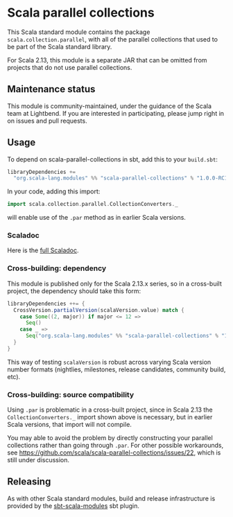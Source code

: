 # Scala parallel collections

This Scala standard module contains the package
`scala.collection.parallel`, with all of the parallel collections that
used to be part of the Scala standard library.

For Scala 2.13, this module is a separate JAR that can be
omitted from projects that do not use parallel collections.

## Maintenance status

This module is community-maintained, under the guidance of the Scala team at Lightbend.  If you are
interested in participating, please jump right in on issues and pull
requests.

## Usage

To depend on scala-parallel-collections in sbt, add this to your `build.sbt`:

```scala
libraryDependencies +=
  "org.scala-lang.modules" %% "scala-parallel-collections" % "1.0.0-RC1"
```

In your code, adding this import:

```scala
import scala.collection.parallel.CollectionConverters._
```

will enable use of the `.par` method as in earlier Scala versions.

### Scaladoc

Here is the [full Scaladoc](https://static.javadoc.io/org.scala-lang.modules/scala-parallel-collections_2.13/1.0.0-RC1/scala/collection/index.html).

### Cross-building: dependency

This module is published only for the Scala 2.13.x series, so in a
cross-built project, the dependency should take this form:

```scala
libraryDependencies ++= {
  CrossVersion.partialVersion(scalaVersion.value) match {
    case Some((2, major)) if major <= 12 =>
      Seq()
    case _ =>
      Seq("org.scala-lang.modules" %% "scala-parallel-collections" % "1.0.0-RC1")
  }
}
```

This way of testing `scalaVersion` is robust across varying Scala
version number formats (nightlies, milestones, release candidates,
community build, etc).

### Cross-building: source compatibility

Using `.par` is problematic in a cross-built project, since in Scala
2.13 the `CollectionConverters._` import shown above is necessary, but
in earlier Scala versions, that import will not compile.

You may able to avoid the problem by directly constructing your
parallel collections rather than going through `.par`.  For other
possible workarounds, see
https://github.com/scala/scala-parallel-collections/issues/22,
which is still under discussion.

## Releasing

As with other Scala standard modules, build and release infrastructure
is provided by the
[sbt-scala-modules](https://github.com/scala/sbt-scala-modules/) sbt
plugin.
